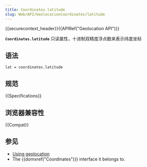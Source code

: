 ```yaml
---
title: Coordinates.latitude
slug: Web/API/GeolocationCoordinates/latitude
---
```


{{securecontext_header}}{{APIRef("Geolocation API")}}

**`Coordinates.latitude`** 只读属性，十进制双精度浮点数来表示纬度坐标

## 语法

```plain
lat = coordinates.latitude
```

## 规范

{{Specifications}}

## 浏览器兼容性

{{Compat}}

## 参见

- [Using geolocation](/zh-CN/docs/WebAPI/Using_geolocation)
- The {{domxref("Coordinates")}} interface it belongs to.
